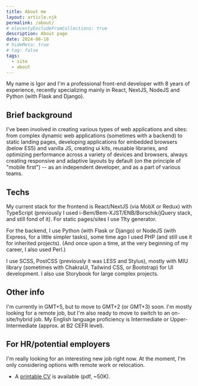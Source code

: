 ```yaml
---
title: About me
layout: article.njk
permalink: /about/
# eleventyExcludeFromCollections: true
description: About page
date: 2024-06-18
# hideMeta: true
# tag: false
tags:
  - site
  - about
---
```


<!--
@changed 2024.06.18, 05:41
-->

My name is Igor and I'm a professional front-end developer with 8 years of experience, recently specializing mainly in React, NextJS, NodeJS and Python (with Flask and Django).

## Brief background

I've been involved in creating various types of web applications and sites: from complex dynamic web applications (sometimes with a backend) to static landing pages, developing applications for embedded browsers (below ES5) and vanilla JS, creating ui kits, reusable libraries, and optimizing performance across a variety of devices and browsers, always creating responsive and adaptive layouts by default (on the principle of "mobile first") -- as an independent developer, and as a part of various teams.

## Techs

My current stack for the frontend is React/NextJS (via MobX or Redux) with TypeScript (previously I used i-Bem/Bem-XJST/ENB/Borschik/jQuery stack, and still fond of it). For static pages/sites I use 11ty generator.

For the backend, I use Python (with Flask or Django) or NodeJS (with Express, for a little simpler tasks), some time ago I used PHP (and still use it for inherited projects). (And once upon a time, at the very beginning of my career, I also used Perl.)

I use SCSS, PostCSS (previously it was LESS and Stylus), mostly with MIU library (sometimes with ChakraUI, Tailwind CSS, or Bootstrap) for UI development. I also use Storybook for large complex projects.

## Other info

I'm currently in GMT+5, but to move to GMT+2 (or GMT+3) soon. I'm mostly looking for a remote job, but I'm also ready to move to switch to an on-site/hybrid job. My English language proficiency is Intermediate or Upper-Intermediate (approx. at B2 CEFR level).

## For HR/potential employers

I'm really looking for an interesting new job right now. At the moment, I'm only considering options with remote work or relocation.

- A <a href="https://raw.githubusercontent.com/lilliputten/lilliputten.github.io/master/site/cv-lilliputten-2023-v1-1-3.pdf" target="_blank">printable CV</a> is available (pdf, ~50K).
